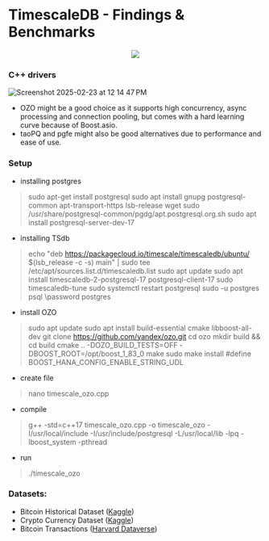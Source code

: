 # TimescaleDB - Findings & Benchmarks

<p align="center">
  <img src="https://skillicons.dev/icons?i=git,cpp,postgres,TSdb" /><br>
</p>

### C++ drivers
![Screenshot 2025-02-23 at 12 14 47 PM](https://github.com/user-attachments/assets/6a787539-af44-49b5-82f9-a33ad608fa5c)
 - OZO might be a good choice as it supports high concurrency, async processing and connection pooling, but comes with a hard learning curve because of Boost.asio.
 - taoPQ and pgfe might also be good alternatives due to performance and ease of use.

### Setup
* installing postgres
> sudo apt-get install postgresql
> sudo apt install gnupg postgresql-common apt-transport-https lsb-release wget
> sudo /usr/share/postgresql-common/pgdg/apt.postgresql.org.sh
> sudo apt install postgresql-server-dev-17

* installing TSdb
> echo "deb https://packagecloud.io/timescale/timescaledb/ubuntu/ $(lsb_release -c -s) main" | sudo tee /etc/apt/sources.list.d/timescaledb.list
> sudo apt update
> sudo apt install timescaledb-2-postgresql-17 postgresql-client-17
> sudo timescaledb-tune
> sudo systemctl restart postgresql
> sudo -u postgres psql
> \password postgres

* install OZO
> sudo apt update
> sudo apt install build-essential cmake libboost-all-dev
> git clone https://github.com/yandex/ozo.git
> cd ozo
> mkdir build && cd build
> cmake .. -DOZO_BUILD_TESTS=OFF -DBOOST_ROOT=/opt/boost_1_83_0
> make
> sudo make install
> #define BOOST_HANA_CONFIG_ENABLE_STRING_UDL

* create file
> nano timescale_ozo.cpp

* compile
> g++ -std=c++17 timescale_ozo.cpp -o timescale_ozo -I/usr/local/include -I/usr/include/postgresql -L/usr/local/lib -lpq -lboost_system -pthread

* run
> ./timescale_ozo

### Datasets:
 - Bitcoin Historical Dataset ([Kaggle](https://www.kaggle.com/datasets/prasoonkottarathil/btcinusd?select=BTC-2021min.csv))
 - Crypto Currency Dataset ([Kaggle](https://www.kaggle.com/datasets/tr1gg3rtrash/time-series-top-100-crypto-currency-dataset))
 - Bitcoin Transactions ([Harvard Dataverse](https://dataverse.harvard.edu/dataset.xhtml?persistentId=doi:10.7910/DVN/ZLBYTZ))

